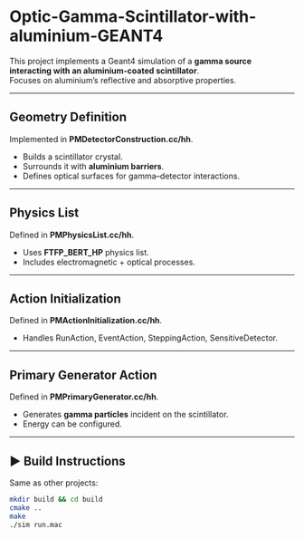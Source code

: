 # Optic-Gamma-Scintillator-with-aluminium-GEANT4

This project implements a Geant4 simulation of a **gamma source interacting with an aluminium-coated scintillator**.  
Focuses on aluminium’s reflective and absorptive properties.  

---

## Geometry Definition
Implemented in **PMDetectorConstruction.cc/hh**.  
- Builds a scintillator crystal.  
- Surrounds it with **aluminium barriers**.  
- Defines optical surfaces for gamma–detector interactions.  

---

## Physics List
Defined in **PMPhysicsList.cc/hh**.  
- Uses **FTFP_BERT_HP** physics list.  
- Includes electromagnetic + optical processes.  

---

## Action Initialization
Defined in **PMActionInitialization.cc/hh**.  
- Handles RunAction, EventAction, SteppingAction, SensitiveDetector.  

---

## Primary Generator Action
Defined in **PMPrimaryGenerator.cc/hh**.  
- Generates **gamma particles** incident on the scintillator.  
- Energy can be configured.  

---

## ▶️ Build Instructions
Same as other projects:

```bash
mkdir build && cd build
cmake ..
make
./sim run.mac
